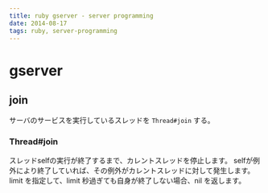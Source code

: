 ```yaml
---
title: ruby gserver - server programming
date: 2014-08-17
tags: ruby, server-programming
---
```


# gserver

## join

サーバのサービスを実行しているスレッドを `Thread#join` する。

### Thread#join

スレッドselfの実行が終了するまで、カレントスレッドを停止します。
selfが例外により終了していれば、その例外がカレントスレッドに対して発生します。
limit を指定して、limit 秒過ぎても自身が終了しない場合、nil を返します。

